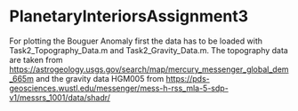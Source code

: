 # PlanetaryInteriorsAssignment3
For plotting the Bouguer Anomaly first the data has to be loaded with Task2_Topography_Data.m and Task2_Gravity_Data.m.
The topography data are taken from https://astrogeology.usgs.gov/search/map/mercury_messenger_global_dem_665m and the gravity data HGM005 from
https://pds-geosciences.wustl.edu/messenger/mess-h-rss_mla-5-sdp-v1/messrs_1001/data/shadr/